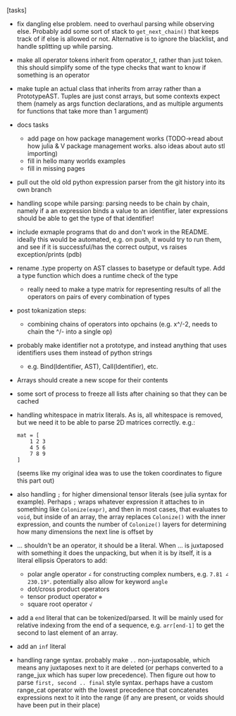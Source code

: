 [tasks]
- fix dangling else problem. need to overhaul parsing while observing else. Probably add some sort of stack to `get_next_chain()` that keeps track of if else is allowed or not. Alternative is to ignore the blacklist, and handle splitting up while parsing.
- make all operator tokens inherit from operator_t, rather than just token. this should simplify some of the type checks that want to know if something is an operator
- make tuple an actual class that inherits from array rather than a PrototypeAST. Tuples are just const arrays, but some contexts expect them (namely as args function declarations, and as multiple arguments for functions that take more than 1 argument)
- docs tasks
    - add page on how package management works (TODO->read about how julia & V package management works. also ideas about auto stl importing)
    - fill in hello many worlds examples
    - fill in missing pages
- pull out the old old python expression parser from the git history into its own branch
- handling scope while parsing: parsing needs to be chain by chain, namely if a an expression binds a value to an identifier, later expressions should be able to get the type of that identifier!
- include exmaple programs that do and don't work in the README. ideally this would be automated, e.g. on push, it would try to run them, and see if it is successful/has the correct output, vs raises exception/prints (pdb)
- rename .type property on AST classes to basetype or default type. Add a type function which does a runtime check of the type
    - really need to make a type matrix for representing results of all the operators on pairs of every combination of types
- post tokanization steps:
    - combining chains of operators into opchains (e.g. x^/-2, needs to chain the ^/- into a single op)
- probably make identifier not a prototype, and instead anything that uses identifiers uses them instead of python strings
    - e.g. Bind(Identifier, AST), Call(Identifier), etc.
- Arrays should create a new scope for their contents
- some sort of process to freeze all lists after chaining so that they can be cached
- handling whitespace in matrix literals. As is, all whitespace is removed, but we need it to be able to parse 2D matrices correctly. e.g.:
    
    ```
    mat = [
        1 2 3
        4 5 6
        7 8 9
    ]
    ``` 
    (seems like my original idea was to use the token coordinates to figure this part out)

- also handling `;` for higher dimensional tensor literals (see julia syntax for example). Perhaps `;` wraps whatever expression it attaches to in something like `Colonize(expr)`, and then in most cases, that evaluates to `void`, but inside of an array, the array replaces `Colonize()` with the inner expression, and counts the number of `Colonize()` layers for determining how many dimensions the next line is offset by
- ... shouldn't be an operator, it should be a literal. When ... is juxtaposed with something it does the unpacking, but when it is by itself, it is a literal ellipsis
Operators to add:
    - polar angle operator `∠` for constructing complex numbers, e.g. `7.81 ∠ 230.19°`. potentially also allow for keyword `angle`
    - dot/cross product operators
    - tensor product operator `⊗`
    - square root operator `√`
- add a `end` literal that can be tokenized/parsed. It will be mainly used for relative indexing from the end of a sequence, e.g. `arr[end-1]` to get the second to last element of an array.
- add an `inf` literal
- handling range syntax. probably make `..` non-juxtaposable, which means any juxtaposes next to it are deleted (or perhaps converted to a range_jux which has super low precedence). Then figure out how to parse `first, second .. final` style syntax. perhaps have a custom range_cat operator with the lowest precedence that concatenates expressions next to it into the range (if any are present, or voids should have been put in their place)